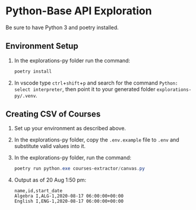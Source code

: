 # Python-Base API Exploration

Be sure to have Python 3 and poetry installed.

## Environment Setup

1. In the explorations-py folder run the command:

    ```python
    poetry install
    ```

1. In vscode type `ctrl`+`shift`+`p` and search for the command `Python: select
   interpreter`, then point it to your generated folder `explorations-py/.venv`.

## Creating CSV of Courses

1. Set up your environment as described above.
1. In the explorations-py folder, copy the `.env.example` file to `.env` and
   substitute valid values into it.
1. In the explorations-py folder, run the command:

    ```powershell
    poetry run python.exe courses-extractor/canvas.py
    ```

1. Output as of 20 Aug 1:50 pm:

    ```text
    name,id,start_date
    Algebra I,ALG-1,2020-08-17 06:00:00+00:00
    English I,ENG-1,2020-08-17 06:00:00+00:00
    ```
